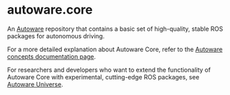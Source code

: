 # autoware.core

An [Autoware](https://github.com/autowarefoundation/autoware) repository that contains a basic set of high-quality, stable ROS packages for autonomous driving.

For a more detailed explanation about Autoware Core, refer to the [Autoware concepts documentation page](https://autowarefoundation.github.io/autoware-documentation/main/design/autoware-concepts/#the-core-module).

For researchers and developers who want to extend the functionality of Autoware Core with experimental, cutting-edge ROS packages, see [Autoware Universe](https://github.com/autowarefoundation/autoware.universe).
